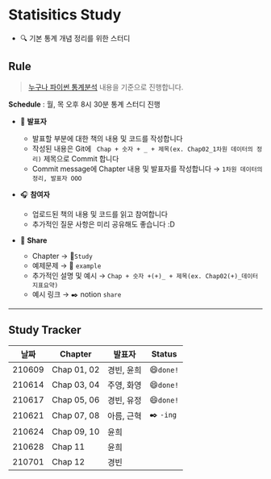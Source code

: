 # Statisitics Study

- :mag: 기본 통계 개념 정리를 위한 스터디



## Rule

> [누구나 파이썬 통계분석](https://www.hanbit.co.kr/support/supplement_list.html) 내용을 기준으로 진행합니다.

**Schedule** :  월, 목 오후 8시 30분 통계 스터디 진행

- :microphone:  **발표자**
  - 발표할 부분에 대한 책의 내용 및 코드를 작성합니다
  - 작성된 내용은 Git에 ` Chap + 숫자 + _ + 제목(ex. Chap02_1차원 데이터의 정리)` 제목으로 Commit 합니다 
  - Commit message에 Chapter 내용 및 발표자를 작성합니다 → `1차원 데이터의 정리, 발표자 OOO`
- :headphones:  **참여자**
  - 업로드된 책의 내용 및 코드를 읽고 참여합니다
  - 추가적인 질문 사항은 미리 공유해도 좋습니다 :D

- :link:  **Share**
  - Chapter → :open_file_folder:`Study`
  - 예제문제 → :open_file_folder: `example`
  - 추가적인 설명 및 예시 → `Chap + 숫자 +(+)_ + 제목(ex. Chap02(+)_데이터지표요약)`
  - 예시 링크  →  :black_nib: notion `share` 



----

## Study Tracker

| 날짜   | Chapter     | 발표자     | Status             |
| ------ | ----------- | ---------- | ------------------ |
| 210609 | Chap 01, 02 | 경빈, 윤희 | :smile:`done!`     |
| 210614 | Chap 03, 04 | 주영, 화영 | :smile:`done!`     |
| 210617 | Chap 05, 06 | 경빈, 유정 | :smile:`done!`     |
| 210621 | Chap 07, 08 | 아름, 근혁 | :black_nib: `-ing` |
| 210624 | Chap 09, 10 | 윤희       |                    |
| 210628 | Chap 11     | 윤희       |                    |
| 210701 | Chap 12     | 경빈       |                    |

